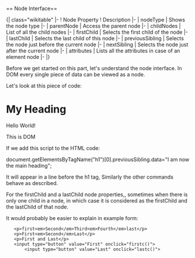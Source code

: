== Node Interface==

{| class="wikitable"
|-
! Node Property
! Description
|-
| nodeType
| Shows the node type
|-
| parentNode
| Access the parent node
|- 
| childNodes
| List of all the child nodes
|- 
| firstChild
| Selects the first child of the node
|- 
| lastChild
| Selects the last child of this node
|- 
| previousSibling
| Selects the node just before the current node
|- 
| nextSibling
| Selects the node just after the current node
|- 
| attributes
| Lists all the attributes in case of an element node
|- 
|}

Before we get started on this part, let's understand the node interface. In DOM every single piece of data can be viewed as a node. 

Let's look at this piece of code: 

<syntaxhighlight lang="html5">
<html>
<head>
          <title>DOM</title>
</head>
<body>
         <h1>My Heading</h1>
          <p>Hello World!</p>
          <p>This is DOM</p>
</body>
</html>
</syntaxhighlight>

If we add this script to the HTML code: 

<syntaxhighlight lang="javascript">
document.getElementsByTagName("h1")[0].previousSibling.data="I am now the main heading";
</syntaxhighlight>

It will appear in a line before the h1 tag, Similarly the other commands behave as described. 

For the firstChild and a lastChild node properties,, sometimes when there is only one child in a node, in which case it is considered as the firstChild and the lastChild of that node.

It would probably be easier to explain in example form:
<syntaxhighlight lang="html5">
<html>
<head>
<title>First Child, Last Chold</title>
</head>

<script type="text/javascript">
function firstc(){
document.getElementsByTagName("p")[0].firstChild.data="Pie";
document.getElementsByTagName("p")[1].firstChild.data="Pie";
document.getElementsByTagName("p")[2].firstChild.data="Pie";

}

function lastc(){
document.getElementsByTagName("p")[0].lastChild.data="cake";
document.getElementsByTagName("p")[1].lastChild.data="cake";
document.getElementsByTagName("p")[2].lastChild.data="cake";

}
</script>

<body>
       
       <p>first<em>Second</em>Third<em>Fourth</em>last</p>
       <p>First<em>Second</em>Last</p>
       <p>First and Last</p> 
	   <input type="button" value="First" onclick="firstc()">
           <input type="button" value="Last" onclick="lastc()">
       
</body>
</html>
</syntaxhighlight>